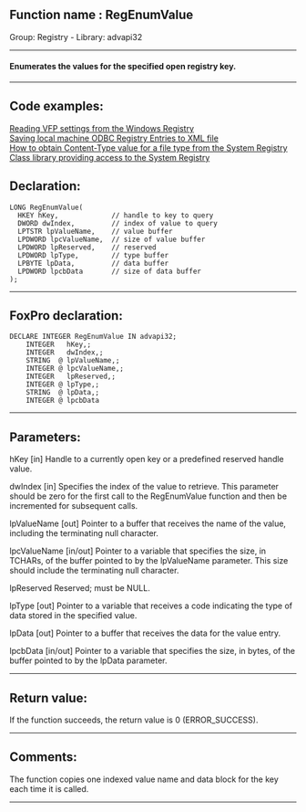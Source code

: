
## Function name : RegEnumValue
Group: Registry - Library: advapi32    
***  


#### Enumerates the values for the specified open registry key.
***  


## Code examples:
[Reading VFP settings from the Windows Registry](../../samples/sample_131.md)  
[Saving local machine ODBC Registry Entries to XML file](../../samples/sample_379.md)  
[How to obtain Content-Type value for a file type from the System Registry](../../samples/sample_468.md)  
[Class library providing access to the System Registry](../../samples/sample_472.md)  

## Declaration:
```foxpro  
LONG RegEnumValue(
  HKEY hKey,             // handle to key to query
  DWORD dwIndex,         // index of value to query
  LPTSTR lpValueName,    // value buffer
  LPDWORD lpcValueName,  // size of value buffer
  LPDWORD lpReserved,    // reserved
  LPDWORD lpType,        // type buffer
  LPBYTE lpData,         // data buffer
  LPDWORD lpcbData       // size of data buffer
);  
```  
***  


## FoxPro declaration:
```foxpro  
DECLARE INTEGER RegEnumValue IN advapi32;
	INTEGER   hKey,;
	INTEGER   dwIndex,;
	STRING  @ lpValueName,;
	INTEGER @ lpcValueName,;
	INTEGER   lpReserved,;
	INTEGER @ lpType,;
	STRING  @ lpData,;
	INTEGER @ lpcbData  
```  
***  


## Parameters:
hKey 
[in] Handle to a currently open key or a predefined reserved handle value.

dwIndex 
[in] Specifies the index of the value to retrieve. This parameter should be zero for the first call to the RegEnumValue function and then be incremented for subsequent calls. 

lpValueName 
[out] Pointer to a buffer that receives the name of the value, including the terminating null character. 

lpcValueName 
[in/out] Pointer to a variable that specifies the size, in TCHARs, of the buffer pointed to by the lpValueName parameter. This size should include the terminating null character. 

lpReserved 
Reserved; must be NULL. 

lpType 
[out] Pointer to a variable that receives a code indicating the type of data stored in the specified value. 

lpData 
[out] Pointer to a buffer that receives the data for the value entry. 

lpcbData 
[in/out] Pointer to a variable that specifies the size, in bytes, of the buffer pointed to by the lpData parameter.  
***  


## Return value:
If the function succeeds, the return value is 0 (ERROR_SUCCESS).  
***  


## Comments:
The function copies one indexed value name and data block for the key each time it is called.  
  
***  

